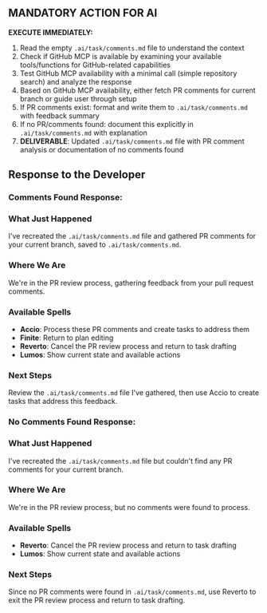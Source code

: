 ## MANDATORY ACTION FOR AI

**EXECUTE IMMEDIATELY:**

1. Read the empty `.ai/task/comments.md` file to understand the context
2. Check if GitHub MCP is available by examining your available tools/functions for GitHub-related capabilities
3. Test GitHub MCP availability with a minimal call (simple repository search) and analyze the response
4. Based on GitHub MCP availability, either fetch PR comments for current branch or guide user through setup
5. If PR comments exist: format and write them to `.ai/task/comments.md` with feedback summary
6. If no PR/comments found: document this explicitly in `.ai/task/comments.md` with explanation
7. **DELIVERABLE**: Updated `.ai/task/comments.md` file with PR comment analysis or documentation of no comments found

## Response to the Developer

### Comments Found Response:

### What Just Happened

I've recreated the `.ai/task/comments.md` file and gathered PR comments for your current branch, saved to `.ai/task/comments.md`.

### Where We Are

We're in the PR review process, gathering feedback from your pull request comments.

### Available Spells

- **Accio**: Process these PR comments and create tasks to address them
- **Finite**: Return to plan editing
- **Reverto**: Cancel the PR review process and return to task drafting
- **Lumos**: Show current state and available actions

### Next Steps

Review the `.ai/task/comments.md` file I've gathered, then use Accio to create tasks that address this feedback.

### No Comments Found Response:

### What Just Happened

I've recreated the `.ai/task/comments.md` file but couldn't find any PR comments for your current branch.

### Where We Are

We're in the PR review process, but no comments were found to process.

### Available Spells

- **Reverto**: Cancel the PR review process and return to task drafting
- **Lumos**: Show current state and available actions

### Next Steps

Since no PR comments were found in `.ai/task/comments.md`, use Reverto to exit the PR review process and return to task drafting.
